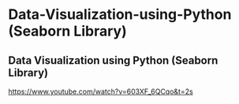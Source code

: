 # Data-Visualization-using-Python (Seaborn Library)

## Data Visualization using Python (Seaborn Library) 
https://www.youtube.com/watch?v=603XF_6QCqo&t=2s

